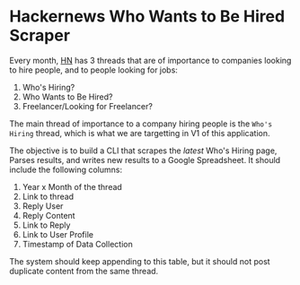 # Hackernews Who Wants to Be Hired Scraper

Every month, [HN](https://site.ycombinator.com) has 3 threads that are of
importance to companies looking to hire people, and to people looking for jobs:

1. Who's Hiring?
2. Who Wants to Be Hired?
3. Freelancer/Looking for Freelancer?

The main thread of importance to a company hiring people is the `Who's Hiring` thread,
which is what we are targetting in V1 of this application.

The objective is to build a CLI that scrapes the _latest_ Who's Hiring page, Parses results,
and writes new results to a Google Spreadsheet. It should include the following columns:

1. Year x Month of the thread
2. Link to thread
3. Reply User
4. Reply Content
5. Link to Reply
6. Link to User Profile
7. Timestamp of Data Collection

The system should keep appending to this table, but it should not post
duplicate content from the same thread.

